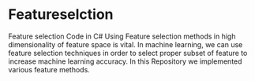 # Featureselction
Feature selection Code in C#
Using Feature selection methods in high dimensionality of feature space is vital. In machine learning, we can use feature selection techniques 
in order to select proper subset of feature to increase machine learning accuracy.
In this Repository we implemented various feature methods.
